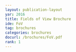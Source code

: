 ```yaml
---
layout: publication-layout
yar: 2016
title: Fields of View Brochure
ide: FoV
tag: brochures
categories: brochures
docurl: /brochures/FoV.pdf
rank: 1
---
```

